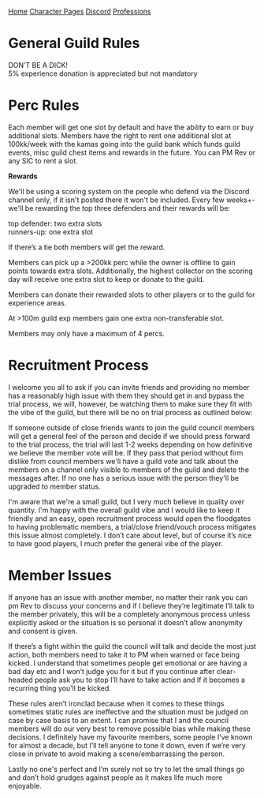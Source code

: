 ﻿[Home](index) [Character Pages](https://www.dofus.com/en/mmorpg/community/directories/guild-pages/253100222-power) [Discord](https://discord.gg/bMYHBrW) [Professions](professions)


# General Guild Rules

DON’T BE A DICK!    
5% experience donation is appreciated but not mandatory

# Perc Rules

Each member will get one slot by default and have the ability to earn or buy additional slots. Members have the right to rent one additional slot at 100kk/week with the kamas going into the guild bank which funds guild events, misc guild chest items and rewards in the future. You can PM Rev or any SIC to rent a slot.

**Rewards**

We'll be using a scoring system on the people who defend via the Discord channel only, if it isn't posted there it won't be included. Every few weeks+- we'll be rewarding the top three defenders and their rewards will be:  

top defender: two extra slots  
runners-up: one extra slot  
  
If there’s a tie both members will get the reward.

Members can pick up a >200kk perc while the owner is offline to gain points towards extra slots. Additionally, the highest collector on the scoring day will receive one extra slot to keep or donate to the guild. 

Members can donate their rewarded slots to other players or to the guild for experience areas.  

At >100m guild exp members gain one extra non-transferable slot.

Members may only have a maximum of 4 percs.

# Recruitment Process

I welcome you all to ask if you can invite friends and providing no member has a reasonably high issue with them they should get in and bypass the trial process, we will, however, be watching them to make sure they fit with the vibe of the guild, but there will be no on trial process as outlined below:

If someone outside of close friends wants to join the guild council members will get a general feel of the person and decide if we should press forward to the trial process, the trial will last 1-2 weeks depending on how definitive we believe the member vote will be. If they pass that period without firm dislike from council members we'll have a guild vote and talk about the members on a channel only visible to members of the guild and delete the messages after. If no one has a serious issue with the person they'll be upgraded to member status.

I'm aware that we're a small guild, but I very much believe in quality over quantity. I'm happy with the overall guild vibe and I would like to keep it friendly and an easy, open recruitment process would open the floodgates to having problematic members, a trial/close friend/vouch process mitigates this issue almost completely. I don’t care about level, but of course it’s nice to have good players, I much prefer the general vibe of the player.

# Member Issues

If anyone has an issue with another member, no matter their rank you can pm Rev to discuss your concerns and if I believe they’re legitimate I’ll talk to the member privately, this will be a completely anonymous process unless explicitly asked or the situation is so personal it doesn’t allow anonymity and consent is given.

If there’s a fight within the guild the council will talk and decide the most just action, both members need to take it to PM when warned or face being kicked. I understand that sometimes people get emotional or are having a bad day etc and I won’t judge you for it but if you continue after clear-headed people ask you to stop I’ll have to take action and If it becomes a recurring thing you’ll be kicked.

These rules aren’t ironclad because when it comes to these things sometimes static rules are ineffective and the situation must be judged on case by case basis to an extent. I can promise that I and the council members will do our very best to remove possible bias while making these decisions. I definitely have my favourite members, some people I’ve known for almost a decade, but I’ll tell anyone to tone it down, even if we’re very close in private to avoid making a scene/embarrassing the person.   

Lastly no one's perfect and I’m surely not so try to let the small things go and don’t hold grudges against people as it makes life much more enjoyable.
